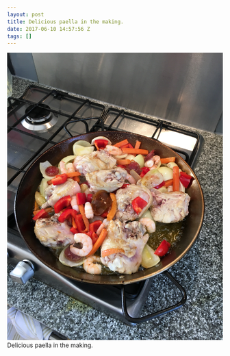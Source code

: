 ```yaml
---
layout: post
title: Delicious paella in the making.
date: 2017-06-10 14:57:56 Z
tags: []
---
```

![](/media/2017/06/161659452039.jpg)
Delicious paella in the making.
